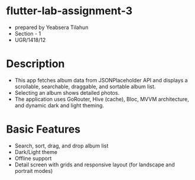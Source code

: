 # flutter-lab-assignment-3
- prepared by Yeabsera Tilahun
- Section - 1
- UGR/1418/12


# Description
- This app fetches album data from JSONPlaceholder API and displays a scrollable, searchable, draggable, and sortable album list.
- Selecting an album shows detailed photos.
- The application uses GoRouter, Hive (cache), Bloc, MVVM architecture, and dynamic dark and light theming.


# Basic Features
- Search, sort, drag, and drop album list
- Dark/Light theme
- Offline support
- Detail screen with grids and responsive layout (for landscape and portrait modes)
